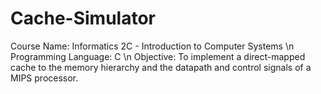# Cache-Simulator
Course Name: Informatics 2C - Introduction to Computer Systems \n
Programming Language: C \n
Objective: To implement a direct-mapped cache to the memory hierarchy and the datapath and control signals of a MIPS processor.
